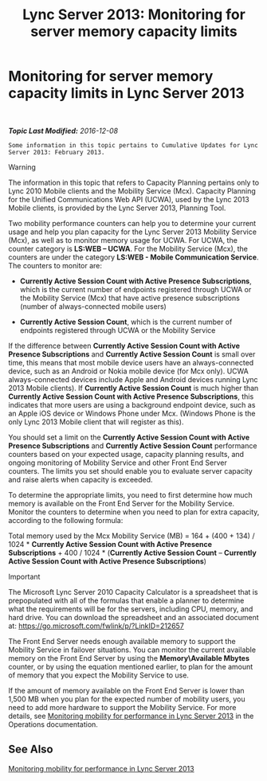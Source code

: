﻿---
title: 'Lync Server 2013: Monitoring for server memory capacity limits'
TOCTitle: Monitoring for server memory capacity limits
ms:assetid: 1697ea71-6fcf-480d-b4e9-cd79f94d247e
ms:mtpsurl: https://technet.microsoft.com/en-us/library/Hh689982(v=OCS.15)
ms:contentKeyID: 48183506
ms.date: 12/29/2016
mtps_version: v=OCS.15
---

<div data-xmlns="http://www.w3.org/1999/xhtml">

<div class="topic" data-xmlns="http://www.w3.org/1999/xhtml" data-msxsl="urn:schemas-microsoft-com:xslt" data-cs="http://msdn.microsoft.com/en-us/">

<div data-asp="http://msdn2.microsoft.com/asp">

# Monitoring for server memory capacity limits in Lync Server 2013

</div>

<div id="mainSection">

<div id="mainBody">

<span> </span>

_**Topic Last Modified:** 2016-12-08_

    Some information in this topic pertains to Cumulative Updates for Lync Server 2013: February 2013.

<div class="alert">


> [!WARNING]
> The information in this topic that refers to Capacity Planning pertains only to Lync 2010 Mobile clients and the Mobility Service (Mcx). Capacity Planning for the Unified Communications Web API (UCWA), used by the Lync 2013 Mobile clients, is provided by the Lync Server 2013, Planning Tool.



</div>

Two mobility performance counters can help you to determine your current usage and help you plan capacity for the Lync Server 2013 Mobility Service (Mcx), as well as to monitor memory usage for UCWA. For UCWA, the counter category is **LS:WEB – UCWA**. For the Mobility Service (Mcx), the counters are under the category **LS:WEB - Mobile Communication Service**. The counters to monitor are:

  - **Currently Active Session Count with Active Presence Subscriptions**, which is the current number of endpoints registered through UCWA or the Mobility Service (Mcx) that have active presence subscriptions (number of always-connected mobile users)

  - **Currently Active Session Count**, which is the current number of endpoints registered through UCWA or the Mobility Service

If the difference between **Currently Active Session Count with Active Presence Subscriptions** and **Currently Active Session Count** is small over time, this means that most mobile device users have an always-connected device, such as an Android or Nokia mobile device (for Mcx only). UCWA always-connected devices include Apple and Android devices running Lync 2013 Mobile clients). If **Currently Active Session Count** is much higher than **Currently Active Session Count with Active Presence Subscriptions**, this indicates that more users are using a background endpoint device, such as an Apple iOS device or Windows Phone under Mcx. (Windows Phone is the only Lync 2013 Mobile client that will register as this).

You should set a limit on the **Currently Active Session Count with Active Presence Subscriptions** and **Currently Active Session Count** performance counters based on your expected usage, capacity planning results, and ongoing monitoring of Mobility Service and other Front End Server counters. The limits you set should enable you to evaluate server capacity and raise alerts when capacity is exceeded.

To determine the appropriate limits, you need to first determine how much memory is available on the Front End Server for the Mobility Service. Monitor the counters to determine when you need to plan for extra capacity, according to the following formula:

Total memory used by the Mcx Mobility Service (MB) = 164 + (400 + 134) / 1024 \* **Currently Active Session Count with Active Presence Subscriptions** + 400 / 1024 \* (**Currently Active Session Count** – **Currently Active Session Count with Active Presence Subscriptions**)

<div class="alert">


> [!IMPORTANT]
> The Microsoft Lync Server 2010 Capacity Calculator is a spreadsheet that is prepopulated with all of the formulas that enable a planner to determine what the requirements will be for the servers, including CPU, memory, and hard drive. You can download the spreadsheet and an associated document at: <A href="https://go.microsoft.com/fwlink/p/?linkid=212657">https://go.microsoft.com/fwlink/p/?LinkID=212657</A>



</div>

The Front End Server needs enough available memory to support the Mobility Service in failover situations. You can monitor the current available memory on the Front End Server by using the **Memory\\Available Mbytes** counter, or by using the equation mentioned earlier, to plan for the amount of memory that you expect the Mobility Service to use.

If the amount of memory available on the Front End Server is lower than 1,500 MB when you plan for the expected number of mobility users, you need to add more hardware to support the Mobility Service. For more details, see [Monitoring mobility for performance in Lync Server 2013](lync-server-2013-monitoring-mobility-for-performance.md) in the Operations documentation.

<div>

## See Also


[Monitoring mobility for performance in Lync Server 2013](lync-server-2013-monitoring-mobility-for-performance.md)  
  

</div>

</div>

<span> </span>

</div>

</div>

</div>

